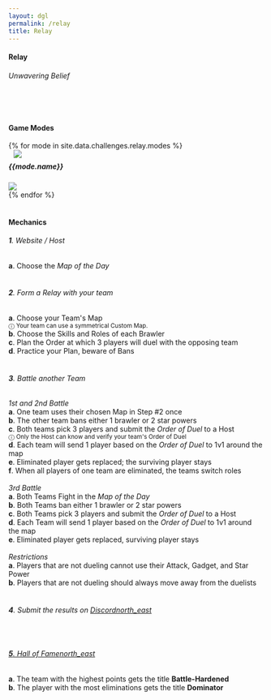 ```yaml
---
layout: dgl
permalink: /relay
title: Relay
---
```


<div class="row">
    <div class="col s12 center-align bg-defense-grid">
        <h4 class="logo-text">Relay</h4>
        <h6 class="logo-sub-text">Unwavering Belief</h6>
        <br>
    </div>
</div>
<div class="container"> 
    <div class="row">
        <div class="col s12 m12 l12">
            <br>
            <h4>Game Modes</h4>
        </div>
        {% for mode in site.data.challenges.relay.modes %}
        <div class="col s12 m8 offset-m2 l6">
            <div class="card" style="background-color:#{{mode.color}};">
              <div class="card-content header-slim row valign-wrapper">
                <div class="col s2" style="margin-left: 10px;">
                  <img class="responsive-img logo-img" src="/assets/img/modes/{{mode.resource}}.png"> <!-- notice the "circle" class -->
                </div>
                <div class="col s10">
                  <h5 class="brawl-text white-text" style="margin-top: 0.456rem">
                    {{mode.name}}
                  </h5>
                </div>
              </div>
              <div class="card-image">
                <img src="/assets/img/modes/{{mode.background}}.png">
              </div>
            </div>
        </div>
        {% endfor %}
        <div class="col s12 m12 l12">
            <br>
            <h4>Mechanics</h4>
            <h6><b>1</b>. Website / Host</h6>
            <h7><b>a</b>. Choose the <i>Map of the Day</i></h7><br><br>
            <h6><b>2</b>. Form a Relay with your team</h6>
            <h7><b>a</b>. Choose your Team's Map</h7><br>
            <h7> <small>ⓘ Your team can use a symmetrical Custom Map.</small></h7><br>
            <h7><b>b</b>. Choose the Skills and Roles of each Brawler</h7><br>
            <h7><b>c</b>. Plan the Order at which 3 players will duel with the opposing team</h7><br>
            <h7><b>d</b>. Practice your Plan, beware of Bans</h7><br><br>
            <h6><b>3</b>. Battle another Team</h6>
            <h7><i>1st and 2nd Battle</i></h7><br>
            <h7><b>a</b>. One team uses their chosen Map in Step #2 once</h7><br>
            <h7><b>b</b>. The other team bans either 1 brawler or 2 star powers</h7><br>
            <h7><b>c</b>. Both teams pick 3 players and submit the <i>Order of Duel</i> to a Host</h7><br>
            <h7> <small>ⓘ Only the Host can know and verify your team's Order of Duel</small></h7><br>
            <h7><b>d</b>. Each team will send 1 player based on the <i>Order of Duel</i> to 1v1 around the map</h7><br>
            <h7><b>e</b>. Eliminated player gets replaced; the surviving player stays</h7><br>
            <h7><b>f</b>. When all players of one team are eliminated, the teams switch roles</h7><br><br>
            <h7><i>3rd Battle</i></h7><br>
            <h7><b>a</b>. Both Teams Fight in the <i>Map of the Day</i></h7><br>
            <h7><b>b</b>. Both Teams ban either 1 brawler or 2 star powers</h7><br>
            <h7><b>c</b>. Both Teams pick 3 players and submit the <i>Order of Duel</i> to a Host</h7><br>
            <h7><b>d</b>. Each Team will send 1 player based on the <i>Order of Duel</i> to 1v1 around the map</h7><br>
            <h7><b>e</b>. Eliminated player gets replaced, surviving player stays</h7><br><br>
            <h7><i>Restrictions</i></h7><br>
            <h7><b>a</b>. Players that are not dueling cannot use their Attack, Gadget, and Star Power</h7><br>
            <h7><b>b</b>. Players that are not dueling should always move away from the duelists</h7><br><br>
            <h6><b>4</b>. Submit the results on <a href="{{site.url}}/#chat">Discord<i class="material-icons tiny">north_east</i></a></h6><br>
            <a href="{{site.url}}/hall-of-fame"><h6><b>5</b>. Hall of Fame<i class="material-icons tiny">north_east</i></h6></a>
            <h7><b>a</b>. The team with the highest points gets the title <b>Battle-Hardened</b></h7><br>
            <h7><b>b</b>. The player with the most eliminations gets the title <b>Dominator</b></h7><br><br>
        </div>
    </div>
    <br><br><br>
</div>